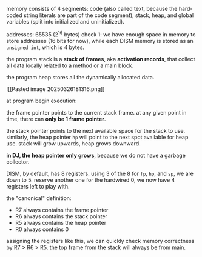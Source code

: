 memory consists of 4 segments: code (also called text, because the hard-coded string literals are part of the code segment), stack, heap, and global variables (split into initialized and uninitialized).

addresses: 65535 ($2^{16}$ bytes) check 1: we have enough space in memory to store addresses (16 bits for now), while each DISM memory is stored as an `unsigned int`, which is 4 bytes.

the program stack is a **stack of frames**, aka **activation records**, that collect all data locally related to a method or a main block.

the program heap stores all the dynamically allocated data.

![[Pasted image 20250326181316.png]]

at program begin execution: 

the frame pointer points to the current stack frame. at any given point in time, there can **only be 1 frame pointer**.

the stack pointer points to the next available space for the stack to use. similarly, the heap pointer `hp` will point to the next spot available for heap use. stack will grow upwards, heap grows downward. 

**in DJ, the heap pointer only grows**, because we do not have a garbage collector.

DISM, by default, has 8 registers. using 3 of the 8 for `fp`, `hp`, and `sp`, we are down to 5. reserve another one for the hardwired 0, we now have 4 registers left to play with.

the "canonical" definition:
- R7 always contains the frame pointer
- R6 always contains the stack pointer
- R5 always contains the heap pointer
- R0 always contains 0

assigning the registers like this, we can quickly check memory correctness by R7 > R6 > R5. the top frame from the stack will always be from main.

